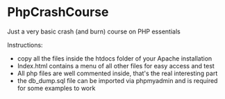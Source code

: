 # PhpCrashCourse
Just a very basic crash (and burn) course on PHP essentials

Instructions:
- copy all the files inside the htdocs folder of your Apache installation
- Index.html contains a menu of all other files for easy access and test
- All php files are well commented inside, that's the real interesting part
- the db_dump.sql file can be imported via phpmyadmin and is required for some examples to work
